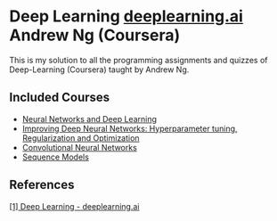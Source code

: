 # Deep Learning [deeplearning.ai](https://www.deeplearning.ai/) Andrew Ng (Coursera)
This is my solution to all the programming assignments and quizzes of Deep-Learning (Coursera) taught by Andrew Ng.

## Included Courses
* [Neural Networks and Deep Learning](https://www.coursera.org/learn/neural-networks-deep-learning?specialization=deep-learning)
* [Improving Deep Neural Networks: Hyperparameter tuning, Regularization and Optimization](https://www.coursera.org/learn/deep-neural-network?specialization=deep-learning)
* [Convolutional Neural Networks](https://www.coursera.org/learn/convolutional-neural-networks?specialization=deep-learning)
* [Sequence Models](https://www.coursera.org/learn/nlp-sequence-models)



## References
[[1] Deep Learning - deeplearning.ai](https://www.coursera.org/specializations/deep-learning)